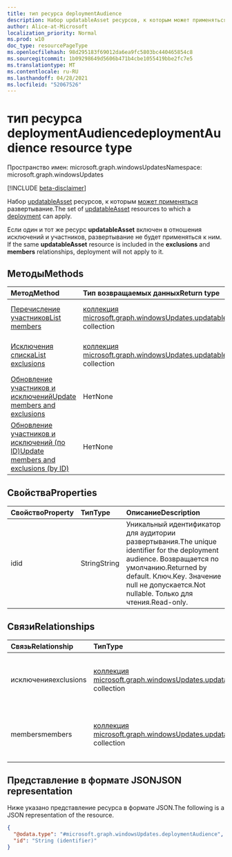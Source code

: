```yaml
---
title: тип ресурса deploymentAudience
description: Набор updatableAsset ресурсов, к которым может применяться развертывание.
author: Alice-at-Microsoft
localization_priority: Normal
ms.prod: w10
doc_type: resourcePageType
ms.openlocfilehash: 98d295183f69012da6ea9fc5803bc440465854c8
ms.sourcegitcommit: 1b09298649d5606b471b4cbe1055419bbe2fc7e5
ms.translationtype: MT
ms.contentlocale: ru-RU
ms.lasthandoff: 04/28/2021
ms.locfileid: "52067526"
---
```

# <a name="deploymentaudience-resource-type"></a><span data-ttu-id="bda6b-103">тип ресурса deploymentAudience</span><span class="sxs-lookup"><span data-stu-id="bda6b-103">deploymentAudience resource type</span></span>

<span data-ttu-id="bda6b-104">Пространство имен: microsoft.graph.windowsUpdates</span><span class="sxs-lookup"><span data-stu-id="bda6b-104">Namespace: microsoft.graph.windowsUpdates</span></span>

[!INCLUDE [beta-disclaimer](../../includes/beta-disclaimer.md)]

<span data-ttu-id="bda6b-105">Набор [updatableAsset](../resources/windowsupdates-updatableasset.md) ресурсов, к которым [может применяться](../resources/windowsupdates-deployment.md) развертывание.</span><span class="sxs-lookup"><span data-stu-id="bda6b-105">The set of [updatableAsset](../resources/windowsupdates-updatableasset.md) resources to which a [deployment](../resources/windowsupdates-deployment.md) can apply.</span></span>

<span data-ttu-id="bda6b-106">Если один и тот же ресурс **updatableAsset** включен в отношения исключений и участников, развертывание не будет применяться к ним.  </span><span class="sxs-lookup"><span data-stu-id="bda6b-106">If the same **updatableAsset** resource is included in the **exclusions** and **members** relationships, deployment will not apply to it.</span></span>

## <a name="methods"></a><span data-ttu-id="bda6b-107">Методы</span><span class="sxs-lookup"><span data-stu-id="bda6b-107">Methods</span></span>
|<span data-ttu-id="bda6b-108">Метод</span><span class="sxs-lookup"><span data-stu-id="bda6b-108">Method</span></span>|<span data-ttu-id="bda6b-109">Тип возвращаемых данных</span><span class="sxs-lookup"><span data-stu-id="bda6b-109">Return type</span></span>|<span data-ttu-id="bda6b-110">Описание</span><span class="sxs-lookup"><span data-stu-id="bda6b-110">Description</span></span>|
|:---|:---|:---|
|[<span data-ttu-id="bda6b-111">Перечисление участников</span><span class="sxs-lookup"><span data-stu-id="bda6b-111">List members</span></span>](../api/windowsupdates-deploymentaudience-list-members.md)|<span data-ttu-id="bda6b-112">[коллекция microsoft.graph.windowsUpdates.updatableAsset](../resources/windowsupdates-updatableasset.md)</span><span class="sxs-lookup"><span data-stu-id="bda6b-112">[microsoft.graph.windowsUpdates.updatableAsset](../resources/windowsupdates-updatableasset.md) collection</span></span>|<span data-ttu-id="bda6b-113">Список участников [развертыванияAudience](../resources/windowsupdates-deploymentaudience.md).</span><span class="sxs-lookup"><span data-stu-id="bda6b-113">List members of the [deploymentAudience](../resources/windowsupdates-deploymentaudience.md).</span></span>|
|[<span data-ttu-id="bda6b-114">Исключения списка</span><span class="sxs-lookup"><span data-stu-id="bda6b-114">List exclusions</span></span>](../api/windowsupdates-deploymentaudience-list-exclusions.md)|<span data-ttu-id="bda6b-115">[коллекция microsoft.graph.windowsUpdates.updatableAsset](../resources/windowsupdates-updatableasset.md)</span><span class="sxs-lookup"><span data-stu-id="bda6b-115">[microsoft.graph.windowsUpdates.updatableAsset](../resources/windowsupdates-updatableasset.md) collection</span></span>|<span data-ttu-id="bda6b-116">Список исключений [развертыванияAudience](../resources/windowsupdates-deploymentaudience.md).</span><span class="sxs-lookup"><span data-stu-id="bda6b-116">List exclusions of the [deploymentAudience](../resources/windowsupdates-deploymentaudience.md).</span></span>|
|[<span data-ttu-id="bda6b-117">Обновление участников и исключений</span><span class="sxs-lookup"><span data-stu-id="bda6b-117">Update members and exclusions</span></span>](../api/windowsupdates-deploymentaudience-updateaudience.md)|<span data-ttu-id="bda6b-118">Нет</span><span class="sxs-lookup"><span data-stu-id="bda6b-118">None</span></span>|<span data-ttu-id="bda6b-119">Добавление или удаление участников и исключений.</span><span class="sxs-lookup"><span data-stu-id="bda6b-119">Add or remove members and exclusions.</span></span>|
|[<span data-ttu-id="bda6b-120">Обновление участников и исключений (по ID)</span><span class="sxs-lookup"><span data-stu-id="bda6b-120">Update members and exclusions (by ID)</span></span>](../api/windowsupdates-deploymentaudience-updateaudiencebyid.md)|<span data-ttu-id="bda6b-121">Нет</span><span class="sxs-lookup"><span data-stu-id="bda6b-121">None</span></span>|<span data-ttu-id="bda6b-122">Добавление или удаление участников и исключений одного типа.</span><span class="sxs-lookup"><span data-stu-id="bda6b-122">Add or remove members and exclusions of the same type.</span></span>|

## <a name="properties"></a><span data-ttu-id="bda6b-123">Свойства</span><span class="sxs-lookup"><span data-stu-id="bda6b-123">Properties</span></span>
|<span data-ttu-id="bda6b-124">Свойство</span><span class="sxs-lookup"><span data-stu-id="bda6b-124">Property</span></span>|<span data-ttu-id="bda6b-125">Тип</span><span class="sxs-lookup"><span data-stu-id="bda6b-125">Type</span></span>|<span data-ttu-id="bda6b-126">Описание</span><span class="sxs-lookup"><span data-stu-id="bda6b-126">Description</span></span>|
|:---|:---|:---|
|<span data-ttu-id="bda6b-127">id</span><span class="sxs-lookup"><span data-stu-id="bda6b-127">id</span></span>|<span data-ttu-id="bda6b-128">String</span><span class="sxs-lookup"><span data-stu-id="bda6b-128">String</span></span>|<span data-ttu-id="bda6b-129">Уникальный идентификатор для аудитории развертывания.</span><span class="sxs-lookup"><span data-stu-id="bda6b-129">The unique identifier for the deployment audience.</span></span> <span data-ttu-id="bda6b-130">Возвращается по умолчанию.</span><span class="sxs-lookup"><span data-stu-id="bda6b-130">Returned by default.</span></span> <span data-ttu-id="bda6b-131">Ключ.</span><span class="sxs-lookup"><span data-stu-id="bda6b-131">Key.</span></span> <span data-ttu-id="bda6b-132">Значение null не допускается.</span><span class="sxs-lookup"><span data-stu-id="bda6b-132">Not nullable.</span></span> <span data-ttu-id="bda6b-133">Только для чтения.</span><span class="sxs-lookup"><span data-stu-id="bda6b-133">Read-only.</span></span>|

## <a name="relationships"></a><span data-ttu-id="bda6b-134">Связи</span><span class="sxs-lookup"><span data-stu-id="bda6b-134">Relationships</span></span>
|<span data-ttu-id="bda6b-135">Связь</span><span class="sxs-lookup"><span data-stu-id="bda6b-135">Relationship</span></span>|<span data-ttu-id="bda6b-136">Тип</span><span class="sxs-lookup"><span data-stu-id="bda6b-136">Type</span></span>|<span data-ttu-id="bda6b-137">Описание</span><span class="sxs-lookup"><span data-stu-id="bda6b-137">Description</span></span>|
|:---|:---|:---|
|<span data-ttu-id="bda6b-138">исключения</span><span class="sxs-lookup"><span data-stu-id="bda6b-138">exclusions</span></span>|<span data-ttu-id="bda6b-139">[коллекция microsoft.graph.windowsUpdates.updatableAsset](../resources/windowsupdates-updatableasset.md)</span><span class="sxs-lookup"><span data-stu-id="bda6b-139">[microsoft.graph.windowsUpdates.updatableAsset](../resources/windowsupdates-updatableasset.md) collection</span></span>|<span data-ttu-id="bda6b-140">Указывает ресурсы, которые необходимо исключить из аудитории.</span><span class="sxs-lookup"><span data-stu-id="bda6b-140">Specifies the assets to exclude from the audience.</span></span>|
|<span data-ttu-id="bda6b-141">members</span><span class="sxs-lookup"><span data-stu-id="bda6b-141">members</span></span>|<span data-ttu-id="bda6b-142">[коллекция microsoft.graph.windowsUpdates.updatableAsset](../resources/windowsupdates-updatableasset.md)</span><span class="sxs-lookup"><span data-stu-id="bda6b-142">[microsoft.graph.windowsUpdates.updatableAsset](../resources/windowsupdates-updatableasset.md) collection</span></span>|<span data-ttu-id="bda6b-143">Указывает активы, которые необходимо включить в аудиторию.</span><span class="sxs-lookup"><span data-stu-id="bda6b-143">Specifies the assets to include in the audience.</span></span>|

## <a name="json-representation"></a><span data-ttu-id="bda6b-144">Представление в формате JSON</span><span class="sxs-lookup"><span data-stu-id="bda6b-144">JSON representation</span></span>
<span data-ttu-id="bda6b-145">Ниже указано представление ресурса в формате JSON.</span><span class="sxs-lookup"><span data-stu-id="bda6b-145">The following is a JSON representation of the resource.</span></span>
<!-- {
  "blockType": "resource",
  "keyProperty": "id",
  "@odata.type": "microsoft.graph.windowsUpdates.deploymentAudience",
  "openType": false
}
-->
``` json
{
  "@odata.type": "#microsoft.graph.windowsUpdates.deploymentAudience",
  "id": "String (identifier)"
}
```

